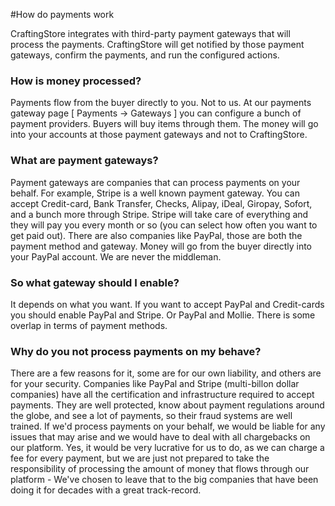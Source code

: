 #How do payments work

CraftingStore integrates with third-party payment gateways that will process the payments. CraftingStore will get notified by those payment gateways, confirm the payments, and run the configured actions.

### How is money processed?
Payments flow from the buyer directly to you. Not to us. At our payments gateway page [ Payments -> Gateways ] you can configure a bunch of payment providers. Buyers will buy items through them. The money will go into your accounts at those payment gateways and not to CraftingStore.

### What are payment gateways?
Payment gateways are companies that can process payments on your behalf. For example, Stripe is a well known payment gateway. You can accept Credit-card, Bank Transfer, Checks, Alipay, iDeal, Giropay, Sofort, and a bunch more through Stripe. Stripe will take care of everything and they will pay you every month or so (you can select how often you want to get paid out). There are also companies like PayPal, those are both the payment method and gateway. Money will go from the buyer directly into your PayPal account. We are never the middleman.

### So what gateway should I enable?
It depends on what you want. If you want to accept PayPal and Credit-cards you should enable PayPal and Stripe. Or PayPal and Mollie. There is some overlap in terms of payment methods.

### Why do you not process payments on my behave?
There are a few reasons for it, some are for our own liability, and others are for your security. Companies like PayPal and Stripe (multi-billon dollar companies) have all the certification and infrastructure required to accept payments. They are well protected, know about payment regulations around the globe, and see a lot of payments, so their fraud systems are well trained. If we'd process payments on your behalf, we would be liable for any issues that may arise and we would have to deal with all chargebacks on our platform. Yes, it would be very lucrative for us to do, as we can charge a fee for every payment, but we are just not prepared to take the responsibility of processing the amount of money that flows through our platform - We've chosen to leave that to the big companies that have been doing it for decades with a great track-record.
